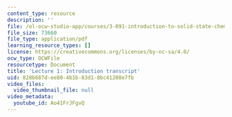 ```yaml
---
content_type: resource
description: ''
file: /ol-ocw-studio-app/courses/3-091-introduction-to-solid-state-chemistry-fall-2018/Ao41FrJFgvQ_transcript.pdf
file_size: 73660
file_type: application/pdf
learning_resource_types: []
license: https://creativecommons.org/licenses/by-nc-sa/4.0/
ocw_type: OCWFile
resourcetype: Document
title: 'Lecture 1: Introduction transcript'
uid: 828b687d-ee80-4b1b-83d1-8bc41208e7fb
video_files:
  video_thumbnail_file: null
video_metadata:
  youtube_id: Ao41FrJFgvQ
---
```

